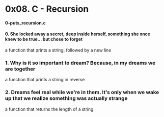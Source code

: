 # 0x08. C - Recursion

#### 0-puts_recursion.c
#### 0. She locked away a secret, deep inside herself, something she once knew to be true... but chose to forget
a function that prints a string, followed by a new line
### 1. Why is it so important to dream? Because, in my dreams we are together
a function that prints a string in reverse
### 2. Dreams feel real while we're in them. It's only when we wake up that we realize something was actually strange
a function that returns the length of a string
